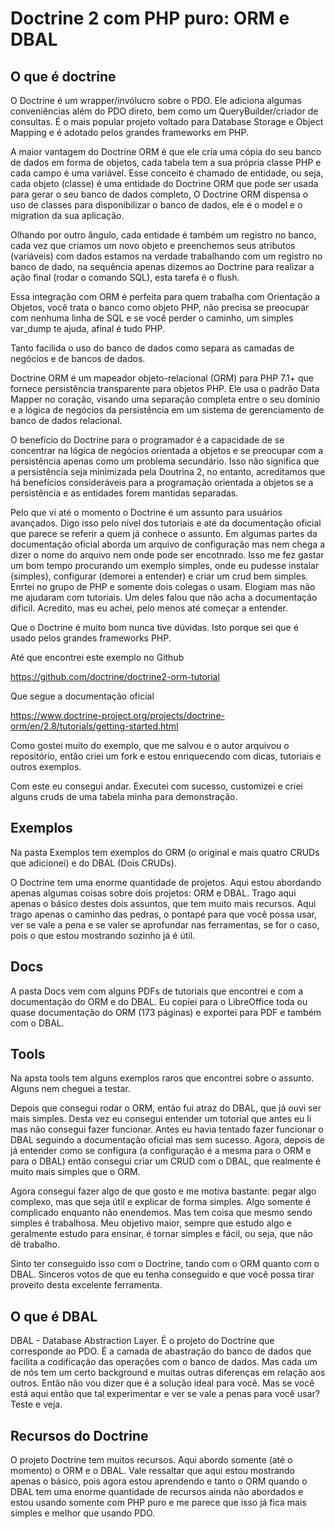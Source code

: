 # Doctrine 2 com PHP puro: ORM e DBAL

## O que é doctrine

O Doctrine é um wrapper/invólucro sobre o PDO. Ele adiciona algumas conveniências além do PDO direto, bem como um QueryBuilder/criador de consultas. É o mais popular projeto voltado para Database Storage e Object Mapping e é adotado pelos grandes frameworks em PHP.

A maior vantagem do Doctrine ORM é que ele cria uma cópia do seu banco de dados em forma de objetos, cada tabela tem a sua própria classe PHP e cada campo é uma variável. Esse conceito é chamado de entidade, ou seja, cada objeto (classe) é uma entidade do Doctrine ORM que pode ser usada para gerar o seu banco de dados completo, O Doctrine ORM dispensa o uso de classes para disponibilizar o banco de dados, ele é o model e o migration da sua aplicação.

Olhando por outro ângulo, cada entidade é também um registro no banco, cada vez que criamos um novo objeto e preenchemos seus atributos (variáveis) com dados estamos na verdade trabalhando com um registro no banco de dado, na sequência apenas dizemos ao Doctrine para realizar a ação final (rodar o comando SQL), esta tarefa é o flush.

Essa integração com ORM é perfeita para quem trabalha com Orientação a Objetos, você trata o banco como objeto PHP, não precisa se preocupar com nenhuma linha de SQL e se você perder o caminho, um simples var_dump te ajuda, afinal é tudo PHP.

Tanto facilida o uso do banco de dados como separa as camadas de negócios e de bancos de dados.

Doctrine ORM é um mapeador objeto-relacional (ORM) para PHP 7.1+ que fornece persistência transparente para objetos PHP. Ele usa o padrão Data Mapper no coração, visando uma separação completa entre o seu domínio e a lógica de negócios da persistência em um sistema de gerenciamento de banco de dados relacional.

O benefício do Doctrine para o programador é a capacidade de se concentrar na lógica de negócios orientada a objetos e se preocupar com a persistência apenas como um problema secundário. Isso não significa que a persistência seja minimizada pela Doutrina 2, no entanto, acreditamos que há benefícios consideráveis para a programação orientada a objetos se a persistência e as entidades forem mantidas separadas.

Pelo que vi até o momento o Doctrine é um assunto para usuários avançados. Digo isso pelo nível dos tutoriais e até da documentação oficial que parece se referir a quem já conhece o assunto. Em algumas partes da documentação oficial aborda um arquivo de configuração mas nem chega a dizer o nome do arquivo nem onde pode ser encotnrado. Isso me fez gastar um bom tempo procurando um exemplo simples, onde eu pudesse instalar (simples), configurar (demorei a entender) e criar um crud bem simples. Enrtei no grupo de PHP e somente dois colegas o usam. Elogiam mas não me ajudaram com tutoriais. Um deles falou que não acha a documentação dificil. Acredito, mas eu achei, pelo menos até começar a entender.

Que o Doctrine é muito bom nunca tive dúvidas. Isto porque sei que é usado pelos grandes frameworks PHP.

Até que encontrei este exemplo no Github

https://github.com/doctrine/doctrine2-orm-tutorial

Que segue a documentação oficial

https://www.doctrine-project.org/projects/doctrine-orm/en/2.8/tutorials/getting-started.html

Como gostei muito do exemplo, que me salvou e o autor arquivou o repositório, então criei um fork e estou enriquecendo com dicas, tutoriais e outros exemplos.

Com este eu consegui andar. Executei com sucesso, customizei e criei alguns cruds de uma tabela minha para demonstração.

## Exemplos

Na pasta Exemplos tem exemplos do ORM (o original e mais quatro CRUDs que adicionei) e do DBAL (Dois CRUDs).

O Doctrine tem uma enorme quantidade de projetos. Aqui estou abordando apenas algumas coisas sobre dois projetos: ORM e DBAL. Trago aqui apenas o básico destes dois assuntos, que tem muito mais recursos. Aqui trago apenas o caminho das pedras, o pontapé para que você possa usar, ver se vale a pena e se valer se aprofundar nas ferramentas, se for o caso, pois o que estou mostrando sozinho já é útil.

## Docs
A pasta Docs vem com alguns PDFs de tutoriais que encontrei e com a documentação do ORM e do DBAL. Eu copiei para o LibreOffice toda ou quase documentação do ORM (173 páginas) e exportei para PDF e  também com o DBAL.

## Tools

Na apsta tools tem alguns exemplos raros que encontrei sobre o assunto. Alguns nem cheguei a testar.

Depois que consegui rodar o ORM, então fui atraz do DBAL, que já ouvi ser mais simples. Desta vez eu consegui entender um totorial que antes eu li mas não consegui fazer funcionar. Antes eu havia tentado fazer funcionar o DBAL seguindo a documentação oficial mas sem sucesso. Agora, depois de já entender como se configura (a configuração é a mesma para o ORM e para o DBAL) então consegui criar um CRUD com o DBAL, que realmente é muito mais simples que o ORM.

Agora consegui fazer algo de que gosto e me motiva bastante: pegar algo complexo, mas que seja útil e explicar de forma simples. Algo somente é complicado enquanto não enendemos. Mas tem coisa que mesmo sendo simples é trabalhosa. Meu objetivo maior, sempre que estudo algo e geralmente estudo para ensinar, é tornar simples e fácil, ou seja, que não dê trabalho.

Sinto ter conseguido isso com o Doctrine, tando com o ORM quanto com o DBAL. Sinceros votos de que eu tenha conseguido e que vocẽ possa tirar proveito desta excelente ferramenta.

## O que é DBAL

DBAL - Database Abstraction Layer. É o projeto do Doctrine que corresponde ao PDO. É a camada de abastração do banco de dados que facilita a codificação das operações com o banco de dados. Mas cada um de nós tem um certo background e muitas outras diferenças em relação aos outros. Então não vou dizer que é a solução ideal para você. Mas se você está aqui então que tal experimentar e ver se vale a penas para você usar? Teste e veja.

## Recursos do Doctrine
O projeto Doctrine tem muitos recursos. Aqui abordo somente (até o momento) o ORM e o DBAL. Vale ressaltar que aqui estou mostrando apenas o básico, pois agora estou aprendendo e tanto o ORM quando o DBAL tem uma enorme quantidade de recursos ainda não abordados e estou usando somente com PHP puro e me parece que isso já fica mais simples e melhor que usando PDO.
